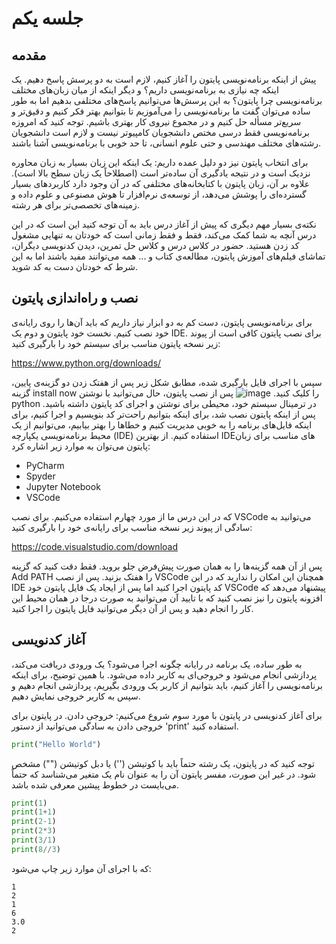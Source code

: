 # جلسه یکم
## مقدمه
پیش از اینکه برنامه‌نویسی پایتون را آغاز کنیم، لازم است به دو پرسش پاسخ دهیم. یک اینکه چه نیازی به برنامه‌نویسی داریم؟ و دیگر اینکه از میان زبان‌های مختلف برنامه‌نویسی چرا پایتون؟ به این پرسش‌ها می‌توانیم پاسخ‌های مختلفی بدهیم اما به طور ساده می‌توان گفت ما برنامه‌نویسی را می‌آموزیم تا بتوانیم بهتر فکر کنیم و دقیق‌تر و سریع‌تر مسأله حل کنیم و در مجموع نیروی کار بهتری باشیم. توجه کنید که امروزه برنامه‌نویسی فقط درسی مختص دانشجویان کامپیوتر نیست و لازم است دانشجویان رشته‌های مختلف مهندسی و حتی علوم انسانی، تا حد خوبی با برنامه‌نویسی آشنا باشند.

برای انتخاب پایتون نیز دو دلیل عمده داریم: یک اینکه این زبان بسیار به زبان محاوره نزدیک است و در نتیجه یادگیری آن ساده‌تر است (اصطلاحاً یک زبان سطح بالا است). علاوه بر آن، زبان پایتون با کتابخانه‌های مختلفی که در آن وجود دارد کاربردهای بسیار گسترده‌ای را پوشش می‌دهد، از توسعه‌ی نرم‌افزار تا هوش مصنوعی و علوم داده و زمینه‌های تخصصی‌تر برای هر رشته.

نکته‌ی بسیار مهم دیگری که پیش از آغاز درس باید به آن توجه کنید این است که در این درس آنچه به شما کمک می‌کند، فقط و فقط زمانی است که خودتان به تنهایی مشغول کد زدن هستید. حضور در کلاس درس و کلاس حل تمرین، دیدن کدنویسی دیگران، تماشای فیلم‌های آموزش پایتون، مطالعه‌ی کتاب و ... همه می‌توانند مفید باشند اما به این شرط که خودتان دست به کد شوید.
## نصب و راه‌اندازی پایتون
برای برنامه‌نویسی پایتون، دست کم به دو ابزار نیاز داریم که باید آن‌ها را روی رایانه‌ی خود نصب کنیم. نخست خود پایتون و دوم یک IDE. برای نصب پایتون کافی است از پیوند زیر نسخه پایتون مناسب برای سیستم خود را بارگیری کنید:

https://www.python.org/downloads/

سپس با اجرای فایل بارگیری شده، مطابق شکل زیر پس از هفتک زدن دو گزینه‌ی پایین، گزینه install now را کلیک کنید.
![image](https://github.com/user-attachments/assets/923109b9-4f65-4d1a-8f08-ffba675760ee)
پس از نصب پایتون، حال می‌توانید با نوشتن python در ترمینال سیستم خود، محیطی برای نوشتن و اجرای کد پایتون داشته باشید.
پس از اینکه پایتون نصب شد، برای اینکه بتوانیم راحت‌تر کد بنویسیم و اجرا کنیم، برای اینکه فایل‌های برنامه را به خوبی مدیریت کنیم و خطاها را بهتر بیابیم، می‌توانیم از یک محیط برنامه‌نویسی یکپارچه (IDE) استفاده کنیم. از بهترین IDEهای مناسب برای زبان پایتون می‌توان به موارد زیر اشاره کرد:

- PyCharm
- Spyder
- Jupyter Notebook
- VSCode

که در این درس ما از مورد چهارم استفاده می‌کنیم.
برای نصب VSCode می‌توانید به سادگی از پیوند زیر نسخه مناسب برای رایانه‌ی خود را بارگیری کنید:

https://code.visualstudio.com/download

پس از آن همه گزینه‌ها را به همان صورت پیش‌فرض جلو بروید. فقط دقت کنید که گزینه Add PATH را هفتک بزنید. پس از نصب VSCode همچنان این امکان را ندارید که در این IDE کد پایتون اجرا کنید اما پس از ایجاد یک فایل پایتون خود VSCode پیشنهاد می‌دهد که افزونه پایتون را نیز نصب کنید که با تایید آن می‌توانید به صورت درجا در همان محیط این کار را انجام دهید و پس از آن دیگر می‌توانید فایل پایتون را اجرا کنید.

## آغاز کدنویسی
به طور ساده، یک برنامه در رایانه چگونه اجرا می‌شود؟ یک ورودی دریافت می‌کند، پردازشی انجام می‌شود و خروجی‌ای به کاربر داده می‌شود. با همین توضیح، برای اینکه برنامه‌نویسی را آغاز کنیم، باید بتوانیم از کاربر یک ورودی بگیریم، پردازشی انجام دهیم و سپس به کاربر خروجی نمایش دهیم.

برای آغاز کدنویسی در پایتون با مورد سوم شروع می‌کنیم: خروجی دادن. در پایتون برای خروجی دادن به سادگی می‌توانید از دستور 'print' استفاده کنید.
```python
print("Hello World")
```
توجه کنید که در پایتون، یک رشته حتماً باید با کوتیشن ('') یا دبل کوتیشن ("") مشخص شود. در غیر این صورت، مفسر پایتون آن را به عنوان نام یک متغیر می‌شناسد که حتماً می‌بایست در خطوط پیشین معرفی شده باشد.
```python
print(1)
print(1+1)
print(2-1)
print(2*3)
print(3/1)
print(8//3)
```
که با اجرای آن موارد زیر چاپ می‌شود:
```
1
2
1
6
3.0
2
```
